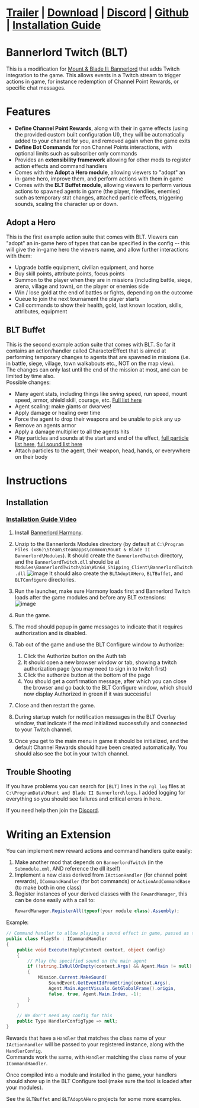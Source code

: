# [Trailer](https://youtu.be/mFDuIjnoTQ0) | [Download](https://github.com/billw2012/Bannerlord-Twitch/releases) | [Discord](https://discord.gg/q2p4eHsxFn) | [Github](https://github.com/billw2012/Bannerlord-Twitch) | [Installation Guide](https://youtu.be/ATf5zilwNWk)

# Bannerlord Twitch (BLT)
This is a modification for [Mount & Blade II: Bannerlord](https://www.taleworlds.com/en/Games/Bannerlord) that adds Twitch integration to the game. This allows events in a Twitch stream to trigger actions in game, for instance redemption of Channel Point Rewards, or specific chat messages.

# Features
- **Define Channel Point Rewards**, along with their in game effects (using the provided custom built configuration UI), they will be automatically added to your channel for you, and removed again when the game exits
- **Define Bot Commands** for non Channel Points interactions, with optional limits such as subscriber only commands 
- Provides an **extensibility framework** allowing for other mods to register action effects and command handlers
- Comes with the **Adopt a Hero module**, allowing viewers to "adopt" an in-game hero, improve them, and perform actions with them in game
- Comes with the **BLT Buffet module**, allowing viewers to perform various actions to spawned agents in game (the player, friendlies, enemies) such as temporary stat changes, attached particle effects, triggering sounds, scaling the character up or down.

## Adopt a Hero
This is the first example action suite that comes with BLT.
Viewers can "adopt" an in-game hero of types that can be specified in the config -- this will give the in-game hero the viewers name, and allow further interactions with them:
- Upgrade battle equipment, civilian equipment, and horse
- Buy skill points, attribute points, focus points
- Summon to the player when they are in missions (including battle, siege, arena, village and town), on the player or enemies side
- Win / lose gold at the end of battles or fights, depending on the outcome
- Queue to join the next tournament the player starts 
- Call commands to show their health, gold, last known location, skills, attributes, equipment

## BLT Buffet
This is the second example action suite that comes with BLT.
So far it contains an action/handler called CharacterEffect that is aimed at performing temporary changes to agents that are spawned in missions (i.e. in battle, siege, village, town walkabouts etc., NOT on the map view).  
The changes can only last until the end of the mission at most, and can be limited by time also.  
Possible changes:
- Many agent stats, including things like swing speed, run speed, mount speed, armor, shield skill, courage, etc. [Full list here](https://raw.githubusercontent.com/billw2012/Bannerlord-Twitch/main/BannerlordTwitch/BLTBuffet/CharacterEffectProperties.txt)
- Agent scaling: make giants or dwarves!
- Apply damage or healing over time
- Force the agent to drop their weapons and be unable to pick any up
- Remove an agents armor
- Apply a damage multiplier to all the agents hits
- Play particles and sounds at the start and end of the effect, [full particle list here](https://raw.githubusercontent.com/billw2012/Bannerlord-Twitch/main/BannerlordTwitch/BLTBuffet/ParticleEffects.txt), [full sound list here](https://raw.githubusercontent.com/billw2012/Bannerlord-Twitch/main/BannerlordTwitch/BLTBuffet/Sounds.txt)
- Attach particles to the agent, their weapon, head, hands, or everywhere on their body

# Instructions

## Installation

### [Installation Guide Video](https://youtu.be/ATf5zilwNWk)

1. Install [Bannerlord Harmony](https://www.nexusmods.com/mountandblade2bannerlord/mods/2006?tab=files).
   
2. Unzip to the Bannerlords Modules directory (by default at `C:\Program Files (x86)\Steam\steamapps\common\Mount & Blade II Bannerlord\Modules`).
   It should create the `BannerlordTwitch` directory, and the `BannerlordTwitch.dll` should be at `Modules\BannerlordTwitch\bin\Win64_Shipping_Client\BannerlordTwitch.dll`
   ![image](https://user-images.githubusercontent.com/1453936/115397098-9daae880-a1dd-11eb-87c7-0bda9af4c79d.png)
   It should also create the `BLTAdoptAHero`, `BLTBuffet`, and `BLTConfigure` directories.
   
3. Run the launcher, make sure Harmony loads first and Bannerlord Twitch loads after the game modules and before any BLT extensions:  
   ![image](https://user-images.githubusercontent.com/1453936/116240320-95155d80-a75b-11eb-8920-6e0629ab81b9.png)
   
4. Run the game.
   
5. The mod should popup in game messages to indicate that it requires authorization and is disabled.
   
6. Tab out of the game and use the BLT Configure window to Authorize:
   1. Click the Authorize button on the Auth tab
   2. It should open a new browser window or tab, showing a twitch authorization page (you may need to sign in to twitch first)
   3. Click the authorize button at the bottom of the page
   4. You should get a confirmation message, after which you can close the browser and go back to the BLT Configure window, which should now display Authorized in green if it was successful
 
7. Close and then restart the game.  
8. During startup watch for notification messages in the BLT Overlay window, that indicate if the mod initialized successfully and connected to your Twitch channel.
9. Once you get to the main menu in game it should be initialized, and the default Channel Rewards should have been created automatically. You should also see the bot in your twitch channel.

## Trouble Shooting   
If you have problems you can search for `[BLT]` lines in the `rgl_log` files at `C:\ProgramData\Mount and Blade II Bannerlord\logs`. I added logging for everything so you should see failures and critical errors in here.

If you need help then join the [Discord](https://discord.gg/q2p4eHsxFn).

# Writing an Extension
You can implement new reward actions and command handlers quite easily:
1. Make another mod that depends on `BannerlordTwitch` (in the `Submodule.xml`, AND reference the dll itself)
2. Implement a new class derived from `IActionHandler` (for channel point rewards), `ICommandHandler` (for bot commands) or `ActionAndCommandBase` (to make both in one class)
3. Register instances of your derived classes with the `RewardManager`, this can be done easily with a call to:
   ```c#
   RewardManager.RegisterAll(typeof(your module class).Assembly);
   ```

Example:
```c#
// Command handler to allow playing a sound effect in game, passed as the argument to the command itself
public class PlaySfx : ICommandHandler
{
    public void Execute(ReplyContext context, object config)
    {
        // Play the specified sound on the main agent
        if (!string.IsNullOrEmpty(context.Args) && Agent.Main != null)
        {
            Mission.Current.MakeSound(
                SoundEvent.GetEventIdFromString(context.Args),
                Agent.Main.AgentVisuals.GetGlobalFrame().origin,
                false, true, Agent.Main.Index, -1);
        }   
    }

    // We don't need any config for this
    public Type HandlerConfigType => null;
}
```

Rewards that have a `Handler` that matches the class name of your `IActionHandler` will be passed to your registered instance, along with the `HandlerConfig`.  
Commands work the same, with `Handler` matching the class name of your `ICommandHandler`.

Once compiled into a module and installed in the game, your handlers should show up in the BLT Configure tool (make sure the tool is loaded after your modules).

See the `BLTBuffet` and `BLTAdoptAHero` projects for some more examples.


